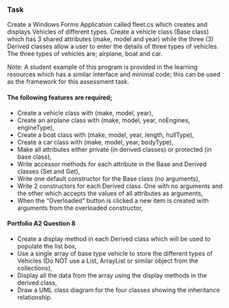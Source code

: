 ### Task
Create a Windows Forms Application called fleet.cs which creates and displays Vehicles of different types.
Create a vehicle class (Base class) which has 3 shared attributes (make, model and year) while the three (3)
Derived classes allow a user to enter the details of three types of vehicles. The three types of vehicles are;
airplane, boat and car.

Note: A student example of this program is provided in the learning resources which has a similar interface and
minimal code; this can be used as the framework for this assessment task.

#### The following features are required;
  * Create a vehicle class with (make, model, year),
  * Create an airplane class with (make, model, year, noEngines, engineType),
  * Create a boat class with (make, model, year, length, hullType),
  * Create a car class with (make, model, year, bodyType),
  * Make all attributes either private (in derived classes) or protected (in base class),
  * Write accessor methods for each attribute in the Base and Derived classes (Set and Get),
  * Write one default constructor for the Base class (no arguments),
  * Write 2 constructors for each Derived class. One with no arguments and the other which accepts the
values of all attributes as arguments,
  * When the “Overloaded” button is clicked a new item is created with arguments from the overloaded
constructor,

#### Portfolio A2 Question 8
  * Create a display method in each Derived class which will be used to populate the list box,
  * Use a single array of base type vehicle to store the different types of Vehicles (Do NOT use a List,
ArrayList or similar object from the collections),
  * Display all the data from the array using the display methods in the derived class,
  * Draw a UML class diagram for the four classes showing the inheritance relationship.
